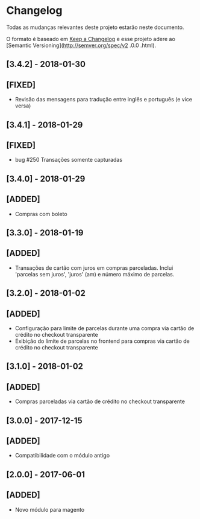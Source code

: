 # Changelog

Todas as mudanças relevantes deste projeto estarão neste documento.

O formato é baseado em [Keep a Changelog](http://keepachangelog.com/en/1.0.0/)
e esse projeto adere ao [Semantic Versioning](http://semver.org/spec/v2
.0.0
.html).

## [3.4.2] - 2018-01-30
## [FIXED]
- Revisão das mensagens para tradução entre inglês e português (e vice versa)

## [3.4.1] - 2018-01-29
## [FIXED]
- bug #250 Transações somente capturadas

## [3.4.0] - 2018-01-29
## [ADDED]
- Compras com boleto

## [3.3.0] - 2018-01-19
## [ADDED]
- Transações de cartão com juros em compras parceladas. Inclui 'parcelas sem juros',
'juros' (am) e número máximo de parcelas.

## [3.2.0] - 2018-01-02
## [ADDED]
- Configuração para limite de parcelas durante uma compra via cartão de
crédito no checkout transparente
- Exibição do limite de parcelas no frontend para compras via cartão de
crédito no checkout transparente

## [3.1.0] - 2018-01-02
## [ADDED]
- Compras parceladas via cartão de crédito no checkout transparente

## [3.0.0] - 2017-12-15
## [ADDED]
- Compatibilidade com o módulo antigo

## [2.0.0] - 2017-06-01
## [ADDED]
- Novo módulo para magento
